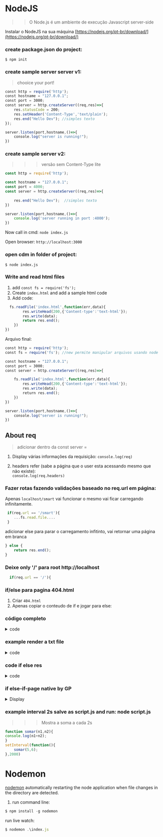 # NodeJS
>> O Node.js é um ambiente de execução Javascript server-side

Instalar o NodeJS na sua máquina [https://nodejs.org/pt-br/download/](https://nodejs.org/pt-br/download/)

### create package.json do project:  
    $ npm init

### create sample server server v1:
>chooice your port!
```js
const http = require('http');
const hostname = "127.0.0.1";
const port = 3000;
const server = http.createServer((req,res)=>{
    res.statusCode = 200;
    res.setHeader('Content-Type','text/plain');
    res.end("Hello Dev"); //simples texto
});

server.listen(port,hostname,()=>{
    console.log("server is running!");
})
```

### create sample server v2: 
>>>versão sem Content-Type lite
```js
const http = require('http');

const hostname = "127.0.0.1";
const port = 4000;
const server = http.createServer((req,res)=>{
 
    res.end("Hello Dev");  //simples texto
})

server.listen(port,hostname,()=>{
    console.log('server running in port :4000');
})
```

Now call in cmd: `node index.js`  

Open browser: `http://localhost:3000` 

### open cdm in folder of project:

    $ node index.js

### Write and read html files


1. add `const fs = require('fs');`
2. Create `index.html` and add a sample html code  
3. Add code: 

```js
  fs.readFile('index.html',function(err,data){
        res.writeHead(200,{'Content-type':'text-html'});
        res.write(data);
        return res.end();
    })
})
```

Arquivo final:
```js
const http = require('http');
const fs = require('fs'); //new permite manipular arquivos usando node

const hostname = "127.0.0.1";
const port = 3000;
const server = http.createServer((req,res)=>{

    fs.readFile('index.html',function(err,data){
        res.writeHead(200,{'Content-type':'text-html'});
        res.write(data);
        return res.end();
    })
})

server.listen(port,hostname,()=>{
    console.log("server is running!");
})
```

## About req
> adicionar dentro da const server = 

1. Display várias informações da requisição:
`console.log(req)`

2. headers refer (sabe a página que o user esta acessando mesmo que não existe):  
`console.log(req.headers)`

### Fazer rotas fazendo validações baseado no req.url em página:  
Apenas `localhost/smart` vai funcionar o mesmo vai ficar carregando infinitamente.
```js
 if(req.url == '/smart'){
    ...fs.read.file....
 }
```

adicionar else para parar o carregamento infitinto, vai retornar uma página em branca
```js
} else {
    return res.end();
}
```

### Deixe only '/' para root http://localhost
```js
  if(req.url == '/'){
```

### if/else para pagina 404.html
1. Criar `404.html` 
2. Apenas copiar o conteudo de if e jogar para else:

### código completo

<details>
<summary>code</summary>

```js
const http = require('http');
const fs = require('fs');
const hostname = "127.0.0.1";
const port = 4000;
  

const server = http.createServer((req,res)=>{   
   
     if(req.url == '/smart'){

    fs.readFile('index.html',function(err,data){
        res.writeHead(200,{'Content-Type':'text/html'});
        res.write(data);
        return res.end();
    })
}else {
    fs.readFile('404.html',function(err,data){
        res.writeHead(200,{'Content-Type':'text/html'});
        res.write(data);
        return res.end();
    })
}
});

server.listen(port,hostname,()=>{
    console.log('server running in port :4000');
})

```

</details>

### example render a txt file

<details>
<summary>code</summary>

```js
const http = require('http');
const fs = require('fs');
const hostname = "127.0.0.1";
const port = 4000;
  

const server = http.createServer((req,res)=>{   
   
     if(req.url == '/'){

    fs.readFile('index.html',function(err,data){

        fs.appendFile('file.txt','\n novo access from url',(err)=>{
            if(err) throw err;
            console.log('novo acesso! ');
        })

        res.writeHead(200,{'Content-Type':'text/html'});
        res.write(data);
        return res.end();
    })
}
else if(req.url == '/read'){
//    res.end('ok');

fs.readFile('geraldo.txt',function(err,data){

    res.end((data.toString()));;
    //toString() buffer converte para String
})
}
else {
    fs.readFile('404.html',function(err,data){
        res.writeHead(200,{'Content-Type':'text/html'});
        res.write(data);
        return res.end();
    })
}

})

server.listen(port,hostname,()=>{
    console.log('server running in port :4000');
})

```
</details>


### code if else res 

<details>
<summary>code</summary>

```js
const http = require('http');
const fs = require('fs'); //new permite manipular arquivos usando node

const hostname = "127.0.0.1";
const port = 3000;

const server = http.createServer((req,res)=>{

    if(req.url == '/'){
    fs.readFile('index.html',function(err,data){
        res.writeHead(200,{'Content-type':'text-html'});
        res.write(data);
        return res.end();
    }) 
}else {
    return res.end();
}
})

server.listen(port,hostname,()=>{
    console.log("server is running!");
})
```

</details>

### if else-if-page native by GP

<details>
<summary>Display</summary>

```js
const http = require('http');
const fs = require('fs');
const hostname = "127.0.0.1";
const port = 4000;


const server = http.createServer((req,res)=>{   

     if(req.url == '/'){

    fs.readFile('index.html',function(err,data){
        res.writeHead(200,{'Content-Type':'text/html'});
        res.write(data);
        return res.end();
    })
}
    else if(req.url == '/page'){

    fs.readFile('oi.html',function(err,data){
        res.writeHead(200,{'Content-Type':'text/html'});
        res.write(data);
        return res.end();
    })
}
    else if(req.url == '/work'){

    fs.readFile('work.html',function(err,data){
        res.writeHead(200,{'Content-Type':'text/html'});
        res.write(data);
        return res.end();
    })
} else if(req.url == '/msn'){
    res.end("Hello Dev");
}else {
    fs.readFile('404.html',function(err,data){
        res.writeHead(200,{'Content-Type':'text/html'});
        res.write(data);
        return res.end();
    })
}

})

server.listen(port,hostname,()=>{
    console.log('server running in port :4000');
})

```

</details>

### example interval 2s salve as script.js and run: node script.js
>>> Mostra a soma a cada 2s
```js
function somar(n1,n2){
console.log(n1+n2);
}
setInterval(function(){
    somar(5,6);
},2000)
```

# Nodemon
[nodemon](https://www.npmjs.com/package/nodemon)
automatically restarting the node application when file changes in the directory are detected.

1. run command line:

```js
$ npm install -g nodemon

```

run live watch:
```js
$ nodemon .\index.js
```

